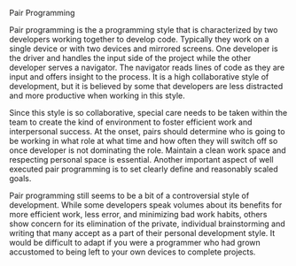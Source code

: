 Pair Programming

Pair programming is the a programming style that is characterized by two developers working together to develop code.  Typically they work on a single device or with two devices and mirrored screens.  One developer is the driver and handles the input side of the project while the other developer serves a navigator.  The navigator reads lines of code as they are input and offers insight to the process.  It is a high collaborative style of development, but it is believed by some that developers are less distracted and more productive when working in this style.


Since this style is so collaborative, special care needs to be taken within the team to create the kind of environment to foster efficient work and interpersonal success.  At the onset, pairs should determine who is going to be working in what role at what time and how often they will switch off so once developer is not dominating the role.  Maintain a clean work space and respecting personal space is essential.  Another important aspect of well executed pair programming is to set clearly define and reasonably scaled goals.

Pair programming still seems to be a bit of a controversial style of development.  While some developers speak volumes about its benefits for more efficient work, less error, and minimizing bad work habits, others show concern for its elimination of the private, individual brainstorming and writing that many accept as a part of their personal development style.  It would be difficult to adapt if you were a programmer who had grown accustomed to being left to your own devices to complete projects.
